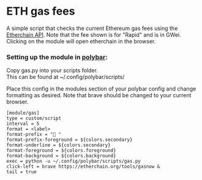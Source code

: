 # ETH gas fees
A simple script that checks the current Ethereum gas fees using the [Etherchain API](https://etherchain.org/api/gasnow). Note that the fee shown is for "Rapid" and is in GWei. Clicking on the module will open etherchain in the browser.


### Setting up the module in [polybar](https://github.com/polybar/polybar):
Copy gas.py into your scripts folder.  
This can be found at ~/.config/polybar/scripts/

Place this config in the modules section of your polybar config and change formatting as desired. Note that brave should be changed to your current browser.

```
[module/gas]
type = custom/script
interval = 5
format = <label>
format-prefix = " "
format-prefix-foreground = ${colors.secondary}
format-underline = ${colors.secondary}
format-foreground = ${colors.foreground}
format-background = ${colors.background}
exec = python -u ~/.config/polybar/scripts/gas.py
click-left = brave https://etherchain.org/tools/gasnow &
tail = true
```
